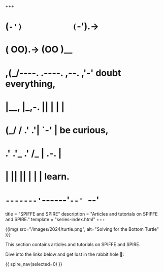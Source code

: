 +++
#   (`-')           (`-').->
#   ( OO).->        (OO )__
# ,(_/----. .----. ,--. ,'-' doubt everything,
# |__,    |\_,-.  ||  | |  |
#  (_/   /    .' .'|  `-'  | be curious,
#  .'  .'_  .'  /_ |  .-.  |
# |       ||      ||  | |  | learn.
# `-------'`------'`--' `--'

title = "SPIFFE and SPIRE"
description = "Articles and tutorials on SPIFFE and SPIRE."
template = "series-index.html"
+++

{{img(
  src="/images/2024/turtle.png",
  alt="Solving for the Bottom Turtle"
)}}

This section contains articles and tutorials on SPIFFE and SPIRE.

Dive into the links below and get lost in the rabbit hole 🐇:

{{ spire_nav(selected=0) }}